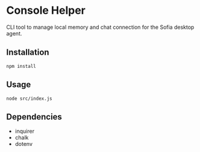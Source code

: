 # Console Helper

CLI tool to manage local memory and chat connection for the Sofia desktop agent.

## Installation

```
npm install
```

## Usage

```
node src/index.js
```

## Dependencies

- inquirer
- chalk
- dotenv

